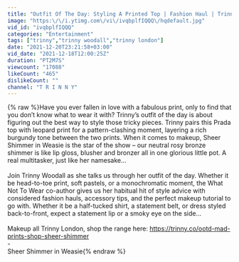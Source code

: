 ```yaml
---
title: "Outfit Of The Day: Styling A Printed Top | Fashion Haul | Trinny"
image: "https:\/\/i.ytimg.com\/vi\/ivqbplfIQQQ\/hqdefault.jpg"
vid_id: "ivqbplfIQQQ"
categories: "Entertainment"
tags: ["trinny","trinny woodall","trinny london"]
date: "2021-12-20T23:21:58+03:00"
vid_date: "2021-12-18T12:00:25Z"
duration: "PT2M7S"
viewcount: "17088"
likeCount: "465"
dislikeCount: ""
channel: "T R I N N Y"
---
```

{% raw %}Have you ever fallen in love with a fabulous print, only to find that you don’t know what to wear it with? Trinny’s outfit of the day is about figuring out the best way to style those tricky pieces. Trinny pairs this Prada top with leopard print for a pattern-clashing moment, layering a rich burgundy tone between the two prints. When it comes to makeup, Sheer Shimmer in Weasie is the star of the show – our neutral rosy bronze shimmer is like lip gloss, blusher and bronzer all in one glorious little pot. A real multitasker, just like her namesake…<br /><br />Join Trinny Woodall as she talks us through her outfit of the day. Whether it be head-to-toe print, soft pastels, or a monochromatic moment, the What Not To Wear co-author gives us her habitual hit of style advice with considered fashion hauls, accessory tips, and the perfect makeup tutorial to go with. Whether it be a half-tucked shirt, a statement belt, or dress styled back-to-front, expect a statement lip or a smoky eye on the side…<br /><br />Makeup all Trinny London, shop the range here: <a rel="nofollow" target="blank" href="https://trinny.co/ootd-mad-prints-shop-sheer-shimmer">https://trinny.co/ootd-mad-prints-shop-sheer-shimmer</a><br />-<br />Sheer Shimmer in Weasie{% endraw %}
